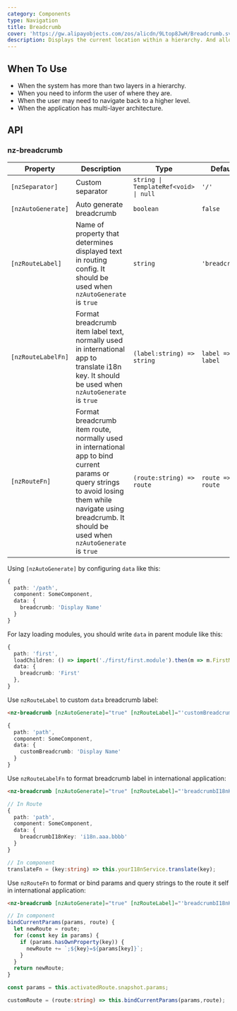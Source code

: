 ```yaml
---
category: Components
type: Navigation
title: Breadcrumb
cover: 'https://gw.alipayobjects.com/zos/alicdn/9Ltop8JwH/Breadcrumb.svg'
description: Displays the current location within a hierarchy. And allow going back to states higher up in the hierarchy.
---
```



## When To Use

- When the system has more than two layers in a hierarchy.
- When you need to inform the user of where they are.
- When the user may need to navigate back to a higher level.
- When the application has multi-layer architecture.


## API

### nz-breadcrumb

| Property           | Description                                                                                                                                                                                                      | Type                                  | Default          |
|--------------------|------------------------------------------------------------------------------------------------------------------------------------------------------------------------------------------------------------------|---------------------------------------|------------------|
| `[nzSeparator]`    | Custom separator                                                                                                                                                                                                 | `string \| TemplateRef<void> \| null` | `'/'`            |
| `[nzAutoGenerate]` | Auto generate breadcrumb                                                                                                                                                                                         | `boolean`                             | `false`          |
| `[nzRouteLabel]`   | Name of property that determines displayed text in routing config. It should be used when `nzAutoGenerate` is `true`                                                                                             | `string`                              | `'breadcrumb'`   |
| `[nzRouteLabelFn]` | Format breadcrumb item label text, normally used in international app to translate i18n key. It should be used when `nzAutoGenerate` is `true`                                                                   | `(label:string) => string`            | `label => label` |
| `[nzRouteFn]`      | Format breadcrumb item route, normally used in international app to bind current params or query strings to avoid losing them while navigate using breadcrumb. It should be used when `nzAutoGenerate` is `true` | `(route:string) => route`             | `route => route` |

Using `[nzAutoGenerate]` by configuring `data` like this:

```ts
{
  path: '/path',
  component: SomeComponent,
  data: {
    breadcrumb: 'Display Name'
  }
}
```

For lazy loading modules, you should write `data` in parent module like this:

```ts
{
  path: 'first',
  loadChildren: () => import('./first/first.module').then(m => m.FirstModule),
  data: {
    breadcrumb: 'First'
  },
}
```

Use `nzRouteLabel` to custom `data` breadcrumb label:

```html
<nz-breadcrumb [nzAutoGenerate]="true" [nzRouteLabel]="'customBreadcrumb'"></nz-breadcrumb>
```

```ts
{
  path: 'path',
  component: SomeComponent,
  data: {
    customBreadcrumb: 'Display Name'
  }
}
```

Use `nzRouteLabelFn` to format breadcrumb label in international application:

```html
<nz-breadcrumb [nzAutoGenerate]="true" [nzRouteLabel]="'breadcrumbI18nKey'" [nzRouteLabelFn]="translateFn"></nz-breadcrumb>
```

```ts
// In Route
{
  path: 'path',
  component: SomeComponent,
  data: {
    breadcrumbI18nKey: 'i18n.aaa.bbbb'
  }
}

// In component
translateFn = (key:string) => this.yourI18nService.translate(key);
```

Use `nzRouteFn` to format or bind params and query strings to the route it self in international application:

```html
<nz-breadcrumb [nzAutoGenerate]="true" [nzRouteLabel]="'breadcrumbI18nKey'" [nzRouteLabelFn]="translateFn" [nzRouteFn]="customRoute"></nz-breadcrumb>
```

```ts
// In component
bindCurrentParams(params, route) {
  let newRoute = route;
  for (const key in params) {
    if (params.hasOwnProperty(key)) {
      newRoute += `;${key}=${params[key]}`;
    }
  }
  return newRoute;
}

const params = this.activatedRoute.snapshot.params;

customRoute = (route:string) => this.bindCurrentParams(params,route);
```
